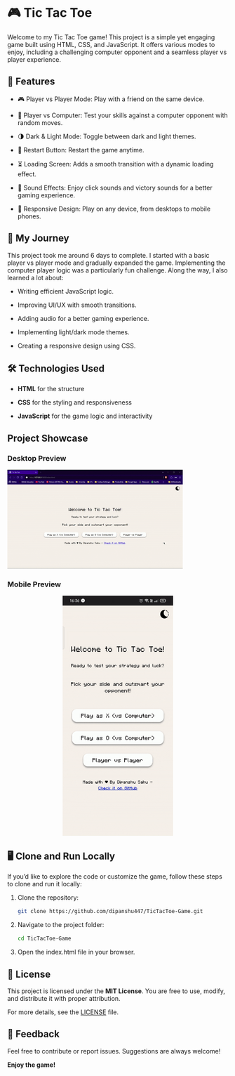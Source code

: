 # 🎮 Tic Tac Toe 

Welcome to my Tic Tac Toe game! This project is a simple yet engaging game built using HTML, CSS, and JavaScript. It offers various modes to enjoy, including a challenging computer opponent and a seamless player vs player experience.

## 🌟 Features

- 🎮 Player vs Player Mode: Play with a friend on the same device.

- 🤖 Player vs Computer: Test your skills against a computer opponent with random moves.

- 🌗 Dark & Light Mode: Toggle between dark and light themes.

- 🔄 Restart Button: Restart the game anytime.

- ⏳ Loading Screen: Adds a smooth transition with a dynamic loading effect.

- 🎵 Sound Effects: Enjoy click sounds and victory sounds for a better gaming experience.

- 📱 Responsive Design: Play on any device, from desktops to mobile phones.

## 🚀 My Journey 

This project took me around 6 days to complete. I started with a basic player vs player mode and gradually expanded the game. Implementing the computer player logic was a particularly fun challenge. Along the way, I also learned a lot about:

- Writing efficient JavaScript logic.

- Improving UI/UX with smooth transitions.

- Adding audio for a better gaming experience.

- Implementing light/dark mode themes.

- Creating a responsive design using CSS.

## 🛠️ Technologies Used 

- **HTML** for the structure

- **CSS** for the styling and responsiveness

- **JavaScript** for the game logic and interactivity

## Project Showcase

### Desktop Preview

![Desktop Preview](./assets/readme/desktop-preview.gif)

### Mobile Preview

<div style="text-align:center;">
    <img src="./assets/readme/mobile-preview.gif" width="50%" height="50%">
</div>

## 🖥️ Clone and Run Locally 

If you’d like to explore the code or customize the game, follow these steps to clone and run it locally:

1. Clone the repository:

    ```bash
    git clone https://github.com/dipanshu447/TicTacToe-Game.git
    ```
2. Navigate to the project folder:

    ```bash
    cd TicTacToe-Game
    ```

3. Open the index.html file in your browser.

## 📜 License 

This project is licensed under the **MIT License**. You are free to use, modify, and distribute it with proper attribution.

For more details, see the [LICENSE](LICENSE) file.

## 💬 Feedback

Feel free to contribute or report issues. Suggestions are always welcome!

**Enjoy the game!**